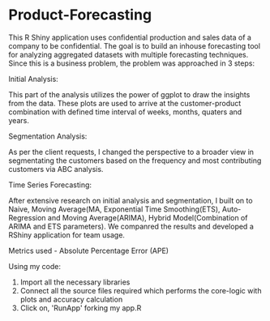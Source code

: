 # Product-Forecasting

This R Shiny application uses confidential production and sales data of a company to be confidential. 
The goal is to build an inhouse forecasting tool for analyzing aggregated datasets with multiple forecasting techniques. 
Since this is a business problem, the problem was approached in 3 steps:

Initial Analysis:

This part of the analysis utilizes the power of ggplot to draw the insights from the data. These plots are used to arrive 
at the customer-product combination with defined time interval of weeks, months, quaters and years.

Segmentation Analysis:

As per the client requests, I changed the perspective to a broader view in segmentating the customers based on the frequency 
and most contributing customers via ABC analysis.

Time Series Forecasting:

After extensive research on initial analysis and segmentation, I built on to Naive, Moving Average(MA, Exponential 
Time Smoothing(ETS), Auto-Regression and Moving Average(ARIMA), Hybrid Model(Combination of ARIMA and ETS parameters).
We companred the results and developed a RShiny application for team usage.

Metrics used - Absolute Percentage Error (APE)

Using my code:

1. Import all the necessary libraries
2. Connect all the source files required which performs the core-logic with plots and accuracy calculation
3. Click on, 'RunApp' forking my app.R
